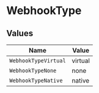 # WebhookType


## Values

| Name                 | Value                |
| -------------------- | -------------------- |
| `WebhookTypeVirtual` | virtual              |
| `WebhookTypeNone`    | none                 |
| `WebhookTypeNative`  | native               |